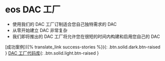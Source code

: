 eos **DAC 工厂**
====

 * 使用我们的 DAC 工厂订制适合您自己独特需求的 DAC
 * 从零开始建立 DAC 非常复杂
 * 我们即将推出的 DAC 工厂将允许您在很短的时间内构建和启用您自己的 DAC

[成功案例]({% translate_link success-stories %}){: .btn.solid.dark.btn-raised }
[DAC 工厂代码库](https://github.com/eosdac/dac-factory){: .btn.solid.light.btn-raised }